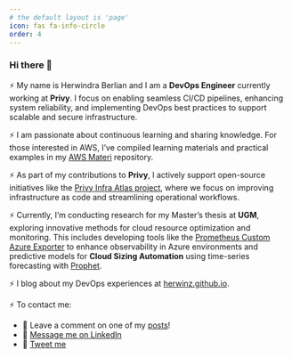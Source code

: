 ```yaml
---
# the default layout is 'page'
icon: fas fa-info-circle
order: 4
---
```


### Hi there 👋

⚡ My name is Herwindra Berlian and I am a **DevOps Engineer** currently working at **Privy**. I focus on enabling seamless CI/CD pipelines, enhancing system reliability, and implementing DevOps best practices to support scalable and secure infrastructure.  

⚡ I am passionate about continuous learning and sharing knowledge. For those interested in AWS, I’ve compiled learning materials and practical examples in my [AWS Materi](https://github.com/herwinz/aws-materi) repository.  

⚡ As part of my contributions to **Privy**, I actively support open-source initiatives like the [Privy Infra Atlas project](https://github.com/privy-infra/atlas), where we focus on improving infrastructure as code and streamlining operational workflows.  

⚡ Currently, I’m conducting research for my Master’s thesis at **UGM**, exploring innovative methods for cloud resource optimization and monitoring. This includes developing tools like the [Prometheus Custom Azure Exporter](https://github.com/herwinz/prometheus-custom_azure_exporter) to enhance observability in Azure environments and predictive models for **Cloud Sizing Automation** using time-series forecasting with [Prophet](https://github.com/herwinz/cloudsizing-prophet).  

⚡ I blog about my DevOps experiences at [herwinz.github.io](https://herwinz.github.io).  

⚡ To contact me:  
  - 🌱 Leave a comment on one of my [posts](https://herwinz.github.io)!  
  - 🌱 [Message me on LinkedIn](https://www.linkedin.com/in/herwindra/)  
  - 🌱 [Tweet me](https://twitter.com/herwindra)  
